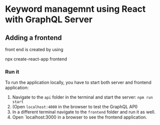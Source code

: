 # Keyword managemnt using React with GraphQL Server


## Adding a frontend
front end is created by using 

npx create-react-app frontend



### Run it

To run the application locally, you have to start both server and frontend application:
1. Navigate to the `api` folder in the terminal and start the server: `npm run start`
2. (Open `localhost:4000` in the browser to test the GraphQL API)
2. In a different terminal navigate to the `frontend` folder and run it as well.
3. Open `localhost:3000 in a browser to see the frontend application.
